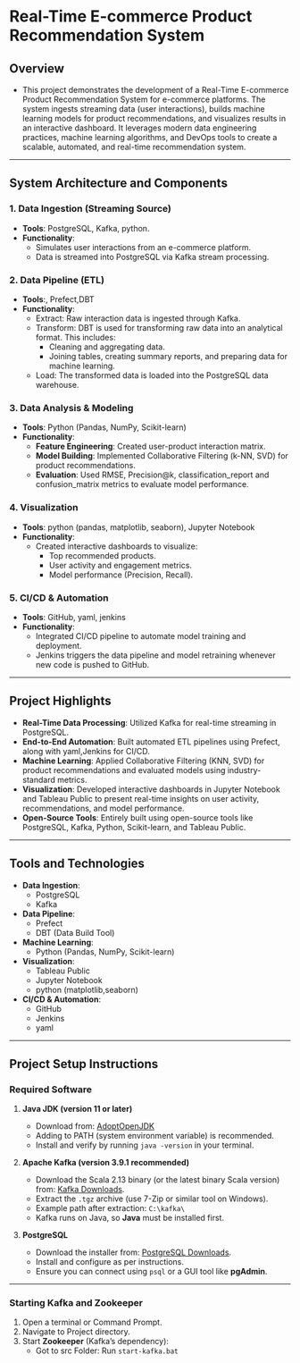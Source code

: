 # Real-Time E-commerce Product Recommendation System

## Overview

- This project demonstrates the development of a Real-Time E-commerce Product Recommendation System for e-commerce platforms. The system ingests streaming data (user interactions), builds machine learning models for product recommendations, and visualizes results in an interactive dashboard. It leverages modern data engineering practices, machine learning algorithms, and DevOps tools to create a scalable, automated, and real-time recommendation system.
---

## System Architecture and Components

### 1. **Data Ingestion (Streaming Source)**
- **Tools**: PostgreSQL, Kafka, python.
- **Functionality**: 
  - Simulates user interactions from an e-commerce platform.
  - Data is streamed into PostgreSQL via Kafka stream processing.

### 2. **Data Pipeline (ETL)**
- **Tools**:, Prefect,DBT
- **Functionality**: 
  - Extract: Raw interaction data is ingested through Kafka.
  - Transform: DBT is used for transforming raw data into an analytical format. This includes:
    - Cleaning and aggregating data.
    - Joining tables, creating summary reports, and preparing data for machine learning.
  - Load: The transformed data is loaded into the PostgreSQL data warehouse.

### 3. **Data Analysis & Modeling**
- **Tools**: Python (Pandas, NumPy, Scikit-learn)
- **Functionality**:
  - **Feature Engineering**: Created user-product interaction matrix.
  - **Model Building**: Implemented Collaborative Filtering (k-NN, SVD) for product recommendations.
  - **Evaluation**: Used RMSE, Precision@k, classification_report and confusion_matrix metrics to evaluate model performance.

### 4. **Visualization**
- **Tools**: python (pandas, matplotlib, seaborn), Jupyter Notebook
- **Functionality**:
  - Created interactive dashboards to visualize:
    - Top recommended products.
    - User activity and engagement metrics.
    - Model performance (Precision, Recall).

### 5. **CI/CD & Automation**
- **Tools**: GitHub, yaml, jenkins
- **Functionality**:
  - Integrated CI/CD pipeline to automate model training and deployment.
  - Jenkins triggers the data pipeline and model retraining whenever new code is pushed to GitHub.

---

## Project Highlights

- **Real-Time Data Processing**: Utilized Kafka for real-time streaming in PostgreSQL.
- **End-to-End Automation**: Built automated ETL pipelines using Prefect, along with yaml,Jenkins for CI/CD.
- **Machine Learning**: Applied Collaborative Filtering (KNN, SVD) for product recommendations and evaluated models using industry-standard metrics.
- **Visualization**: Developed interactive dashboards in Jupyter Notebook and Tableau Public to present real-time insights on user activity, recommendations, and model performance.
- **Open-Source Tools**: Entirely built using open-source tools like PostgreSQL, Kafka, Python, Scikit-learn, and Tableau Public.
---

## Tools and Technologies

- **Data Ingestion**: 
  - PostgreSQL
  - Kafka
- **Data Pipeline**:
  - Prefect
  - DBT (Data Build Tool)
- **Machine Learning**:
  - Python (Pandas, NumPy, Scikit-learn)
- **Visualization**:
  - Tableau Public
  - Jupyter Notebook
  - python (matplotlib,seaborn)
- **CI/CD & Automation**:
  - GitHub
  - Jenkins
  - yaml

---

## Project Setup Instructions

### Required Software

1. **Java JDK (version 11 or later)**
   - Download from: [AdoptOpenJDK](https://adoptium.net/)
   - Adding to PATH (system environment variable) is recommended.
   - Install and verify by running `java -version` in your terminal.

2. **Apache Kafka (version 3.9.1 recommended)**
   - Download the Scala 2.13 binary (or the latest binary Scala version) from: [Kafka Downloads](https://kafka.apache.org/downloads).
   - Extract the `.tgz` archive (use 7-Zip or similar tool on Windows).
   - Example path after extraction: `C:\kafka\`
   - Kafka runs on Java, so **Java** must be installed first.

3. **PostgreSQL**
   - Download the installer from: [PostgreSQL Downloads](https://www.enterprisedb.com/downloads/postgres-postgresql-downloads).
   - Install and configure as per instructions.
   - Ensure you can connect using `psql` or a GUI tool like **pgAdmin**.

---

### Starting Kafka and Zookeeper

1. Open a terminal or Command Prompt.
2. Navigate to Project directory.
3. Start **Zookeeper** (Kafka’s dependency):
   - Got to src Folder: Run `start-kafka.bat`
